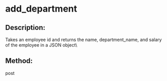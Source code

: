 # add_department
## **Description:** 
Takes an employee id and returns the name, department_name, and salary of the employee in a JSON object\
## **Method:** 
post
